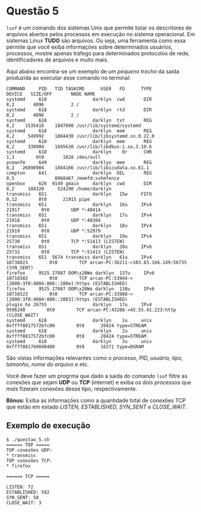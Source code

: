 # Questão 5

`lsof` é um comando dos sistemas Unix que permite listar os descritores de arquivos abertos pelos 
processos em execução no sistema operacional. Em sistemas Linux **TUDO** são arquivos. Ou seja, uma 
ferramenta como essa permite que você exiba informações sobre determinados usuários, processos, mostre 
apenas tráfego para determinados protocolos de rede, identificadores de arquivos e muito mais.

Aqui abaixo encontra-se um exemplo de um _pequeno trecho_ da saída produzida ao executar esse comando no terminal:


```
COMMAND     PID   TID TASKCMD      USER   FD      TYPE             DEVICE   SIZE/OFF       NODE NAME
systemd     618                 darklyn  cwd       DIR                8,2       4096          2 /
systemd     618                 darklyn  rtd       DIR                8,2       4096          2 /
systemd     618                 darklyn  txt       REG                8,2    1535416    1847890 /usr/lib/systemd/systemd
systemd     618                 darklyn  mem       REG                8,2     549992    1884430 /usr/lib/libsystemd.so.0.22.0
systemd     618                 darklyn  mem       REG                8,2     330904    1845630 /usr/lib/libdbus-1.so.3.19.6
systemd     618                 darklyn    0r      CHR                1,3        0t0       1028 /dev/null
pcmanfm     649                 darklyn  mem       REG                8,2   26890904    1884166 /usr/lib/libicudata.so.61.1
compton     641                 darklyn  DEL       REG                0,5               8968467 /memfd:xshmfence
openbox     626  9149 gmain     darklyn  cwd       DIR                8,2     184320     524290 /home/darklyn
transmiss   651                 darklyn   15w     FIFO               0,12        0t0      21915 pipe
transmiss   651                 darklyn   16u     IPv4              21917        0t0        UDP *:40414 
transmiss   651                 darklyn   17u     IPv4              21918        0t0        UDP *:40304 
transmiss   651                 darklyn   18u     IPv4              21919        0t0        UDP *:52979 
transmiss   651                 darklyn   19u     IPv4              25730        0t0        TCP *:51413 (LISTEN)
transmiss   651                 darklyn   20u     IPv6              25732        0t0        TCP *:51413 (LISTEN)
transmiss   651  5674 transmiss darklyn   61u     IPv4           10736023        0t0        TCP arcan-PC:36211->103.83.166.149:56735 (SYN_SENT)
firefox     9525 27087 DOM\x20Wo darklyn  137u     IPv6           10716583        0t0        TCP arcan-PC:53944->[2800:3f0:4004:806::200e]:https (ESTABLISHED)
firefox     9525 27087 DOM\x20Wo darklyn  138u     IPv6           10716523        0t0        TCP arcan-PC:33988->[2800:3f0:4004:808::2003]:https (ESTABLISHED)
plugin_ho 26755                 darklyn   17u     IPv4            9596240        0t0        TCP arcan-PC:43288->45.55.41.223:http (CLOSE_WAIT)
systemd     618                 darklyn    1u     unix   0xffff8817572bfc00        0t0      20424 type=STREAM
systemd     618                 darklyn    2u     unix   0xffff8817572bfc00        0t0      20424 type=STREAM
systemd     618                 darklyn    3u     unix   0xffff8817600d0400        0t0      16271 type=DGRAM
```

São vistas informações relevantes como o _processo, PID, usuário, tipo, tamanho_, _nome do arquivo_ e etc.

Você deve fazer um progrma que dado a saída do comando `lsof` filtre as conexões que sejam **UDP**
ou **TCP** (internet) e exiba os dois processos que _mais_ fizeram conexões desse tipo, respectivamente.

**Bônus:** Exiba as informações como a quantidade total de conexões TCP que estão em estado _LISTEN, ESTABLISHED, SYN_SENT e CLOSE_WAIT_.

## Exemplo de execução

```
$ ./questao_5.sh
====== TOP =====
TOP conexões UDP:
* transmiss
TOP conexões TCP: 
* firefox

====== TCP =====

LISTEN: 72
ESTABLISHED: 582
SYN_SENT: 50
CLOSE_WAIT: 3

```
